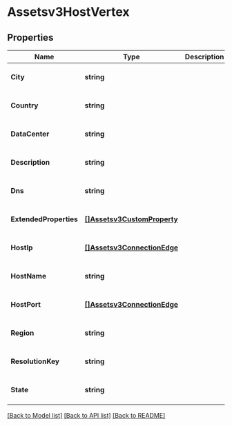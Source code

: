 # Assetsv3HostVertex

## Properties
Name | Type | Description | Notes
------------ | ------------- | ------------- | -------------
**City** | **string** |  | [optional] [default to null]
**Country** | **string** |  | [optional] [default to null]
**DataCenter** | **string** |  | [optional] [default to null]
**Description** | **string** |  | [optional] [default to null]
**Dns** | **string** |  | [optional] [default to null]
**ExtendedProperties** | [**[]Assetsv3CustomProperty**](assetsv3CustomProperty.md) |  | [optional] [default to null]
**HostIp** | [**[]Assetsv3ConnectionEdge**](assetsv3ConnectionEdge.md) |  | [optional] [default to null]
**HostName** | **string** |  | [optional] [default to null]
**HostPort** | [**[]Assetsv3ConnectionEdge**](assetsv3ConnectionEdge.md) |  | [optional] [default to null]
**Region** | **string** |  | [optional] [default to null]
**ResolutionKey** | **string** |  | [optional] [default to null]
**State** | **string** |  | [optional] [default to null]

[[Back to Model list]](../README.md#documentation-for-models) [[Back to API list]](../README.md#documentation-for-api-endpoints) [[Back to README]](../README.md)

